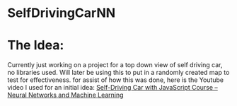 # SelfDrivingCarNN

<h1>The Idea:</h1>

Currently just working on a project for a top down view of self driving car, no libraries used.  Will later be using this to put in a randomly created
map to test for effectiveness.
for assist of how this was done, here is the Youtube video I used for an initial idea: <a href="https://www.youtube.com/watch?v=Rs_rAxEsAvI">Self-Driving Car with JavaScript Course – Neural Networks and Machine Learning</a>

